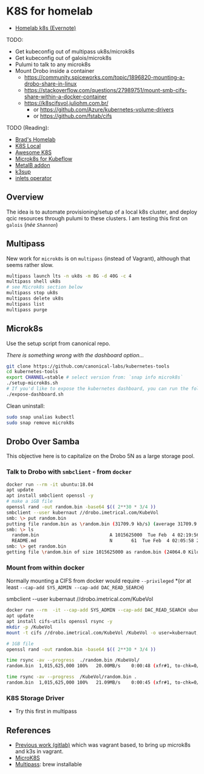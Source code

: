# K8S for homelab

- [Homelab k8s (Evernote)](https://www.evernote.com/shard/s60/nl/6925909/0f1ce0c5-d777-4b44-9273-cf4f14b496d2/) 

TODO:

- Get kubeconfig out of multipass uk8s/microk8s
- Get kubeconfig out of galois/microk8s
- Pulumi to talk to any microk8s
- Mount Drobo inside a container
  - <https://community.spiceworks.com/topic/1896820-mounting-a-drobo-share-in-linux>
  - <https://stackoverflow.com/questions/27989751/mount-smb-cifs-share-within-a-docker-container>
  - <https://k8scifsvol.juliohm.com.br/>
    - or <https://github.com/Azure/kubernetes-volume-drivers>
    - or <https://github.com/fstab/cifs>

TODO (Reading):

- [Brad's Homelab](https://github.com/bradfitz/homelab/)
- [K8S Local](https://github.com/yogeek/kubernetes-local-development)
- [Awesome K8S](https://ramitsurana.github.io/awesome-kubernetes/)
- [Microk8s for Kubeflow](https://www.kubeflow.org/docs/other-guides/virtual-dev/getting-started-multipass/)
- [MetalB addon](https://metallb.universe.tf/)
- [k3sup](https://blog.alexellis.io/raspberry-pi-homelab-with-k3sup/)
- [inlets operator](https://github.com/inlets/inlets-operator)

## Overview

The idea is to automate provisioning/setup of a local k8s cluster, and deploy qcic resources through pulumi to these clusters. I am testing this first on `galois` (*née `Shannon`*)

## Multipass

New work for `microk8s` is on `multipass` (instead of Vagrant), although that seems rather slow.

```bash
multipass launch lts -n uk8s -m 8G -d 40G -c 4
multipass shell uk8s
# see Microk8s section below
multipass stop uk8s
multipass delete uk8s
multipass list
multipass purge
```

## Microk8s

Use the setup script from canonical repo.

*There is something wrong with the dashboard option...*

```bash
git clone https://github.com/canonical-labs/kubernetes-tools
cd kubernetes-tools
export CHANNEL=stable # select version from: `snap info microk8s`
./setup-microk8s.sh
# If you'd like to expose the kubernetes dashboard, you can run the following:
./expose-dashboard.sh
```

Clean uninstall:

```bash
sudo snap unalias kubectl
sudo snap remove microk8s
```

## Drobo Over Samba

This objective here is to capitalize on the Drobo 5N as a large storage pool.

### Talk to Drobo with `smbclient` - from `docker`

```bash
docker run --rm -it ubuntu:18.04
apt update
apt install smbclient openssl -y
# make a iGB file
openssl rand -out random.bin -base64 $(( 2**30 * 3/4 ))
smbclient --user kubernaut //drobo.imetrical.com/KubeVol
smb: \> put random.bin
putting file random.bin as \random.bin (31709.9 kb/s) (average 31709.9 kb/s)
smb: \> ls
  random.bin                          A 1015625000  Tue Feb  4 02:19:56 2020
  README.md                           N       61  Tue Feb  4 02:05:58 2020
smb: \> get random.bin
getting file \random.bin of size 1015625000 as random.bin (24064.0 KiloBytes/sec) (average 23185.6 KiloBytes/sec)
```

### Mount from within docker

Normally mounting a CIFS from docker would require `--privileged` *(or at least `--cap-add SYS_ADMIN --cap-add DAC_READ_SEARCH`)

smbclient --user kubernaut //drobo.imetrical.com/KubeVol

```bash
docker run --rm  -it --cap-add SYS_ADMIN --cap-add DAC_READ_SEARCH ubuntu:18.04
apt update
apt install cifs-utils openssl rsync -y
mkdir -p /KubeVol
mount -t cifs //drobo.imetrical.com/KubeVol /KubeVol -o user=kubernaut,password=XXXX

# 1GB file
openssl rand -out random.bin -base64 $(( 2**30 * 3/4 ))

time rsync -av --progress  ./random.bin /KubeVol/
random.bin  1,015,625,000 100%   20.00MB/s    0:00:48 (xfr#1, to-chk=0/1)

time rsync -av --progress  /KubeVol/random.bin .
random.bin  1,015,625,000 100%   21.09MB/s    0:00:45 (xfr#1, to-chk=0/1)
```

### K8S Storage Driver

- Try this first in multipass

## References

- [Previous work (gitlab)](https://gitlab.com/daneroo/canonical-microk8s-k3s)
  which was vagrant based, to bring up microk8s and k3s in vagrant.
- [MicroK8S](https://microk8s.io/#get-started)
- [Multipass](https://multipass.run/docs): brew installable
